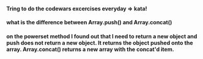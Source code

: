 #### Tring to do the codewars excercises everyday => kata!

#### what is the difference between Array.push() and Array.concat()

#### on the powerset method I found out that I need to return a new object and push does not return a new object.  It returns the object pushed onto the array.  Array.concat() returns a new array with the concat'd item.

